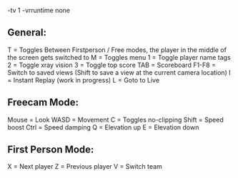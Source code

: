 -tv 1 -vrruntime none

General:
-------------------------------------------
T         = Toggles Between Firstperson / Free modes, the player in the middle of the screen gets switched to
M         = Toggles menu
1         = Toggle player name tags
2         = Toggle xray vision
3         = Toggle top score
TAB       = Scoreboard
F1-F8     = Switch to saved views (Shift to save a view at the current camera location)
I         = Instant Replay (work in progress)
L         = Goto to Live

Freecam Mode:
-------------------------------------------
Mouse     = Look
WASD      = Movement
C         = Toggles no-clipping
Shift     = Speed boost
Ctrl      = Speed damping
Q         = Elevation up
E         = Elevation down

First Person Mode:
-------------------------------------------
X         = Next player
Z         = Previous player
V         = Switch team

